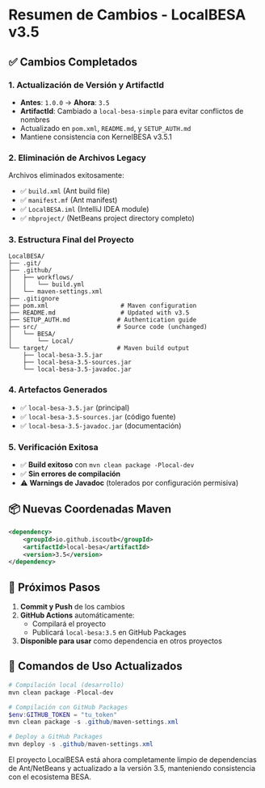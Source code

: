 # Resumen de Cambios - LocalBESA v3.5

## ✅ Cambios Completados

### 1. Actualización de Versión y ArtifactId
- **Antes**: `1.0.0` → **Ahora**: `3.5`
- **ArtifactId**: Cambiado a `local-besa-simple` para evitar conflictos de nombres
- Actualizado en `pom.xml`, `README.md`, y `SETUP_AUTH.md`
- Mantiene consistencia con KernelBESA v3.5.1

### 2. Eliminación de Archivos Legacy
Archivos eliminados exitosamente:
- ✅ `build.xml` (Ant build file)
- ✅ `manifest.mf` (Ant manifest)
- ✅ `LocalBESA.iml` (IntelliJ IDEA module)
- ✅ `nbproject/` (NetBeans project directory completo)

### 3. Estructura Final del Proyecto
```
LocalBESA/
├── .git/
├── .github/
│   ├── workflows/
│   │   └── build.yml
│   └── maven-settings.xml
├── .gitignore
├── pom.xml                    # Maven configuration
├── README.md                  # Updated with v3.5
├── SETUP_AUTH.md             # Authentication guide
├── src/                      # Source code (unchanged)
│   └── BESA/
│       └── Local/
└── target/                   # Maven build output
    ├── local-besa-3.5.jar
    ├── local-besa-3.5-sources.jar
    └── local-besa-3.5-javadoc.jar
```

### 4. Artefactos Generados
- ✅ `local-besa-3.5.jar` (principal)
- ✅ `local-besa-3.5-sources.jar` (código fuente)
- ✅ `local-besa-3.5-javadoc.jar` (documentación)

### 5. Verificación Exitosa
- ✅ **Build exitoso** con `mvn clean package -Plocal-dev`
- ✅ **Sin errores de compilación**
- ⚠️ **Warnings de Javadoc** (tolerados por configuración permisiva)

## 📦 Nuevas Coordenadas Maven

```xml
<dependency>
    <groupId>io.github.iscoutb</groupId>
    <artifactId>local-besa</artifactId>
    <version>3.5</version>
</dependency>
```

## 🚀 Próximos Pasos

1. **Commit y Push** de los cambios
2. **GitHub Actions** automáticamente:
   - Compilará el proyecto
   - Publicará `local-besa:3.5` en GitHub Packages
3. **Disponible para usar** como dependencia en otros proyectos

## 🔄 Comandos de Uso Actualizados

```powershell
# Compilación local (desarrollo)
mvn clean package -Plocal-dev

# Compilación con GitHub Packages
$env:GITHUB_TOKEN = "tu_token"
mvn clean package -s .github/maven-settings.xml

# Deploy a GitHub Packages
mvn deploy -s .github/maven-settings.xml
```

El proyecto LocalBESA está ahora completamente limpio de dependencias de Ant/NetBeans y actualizado a la versión 3.5, manteniendo consistencia con el ecosistema BESA.
